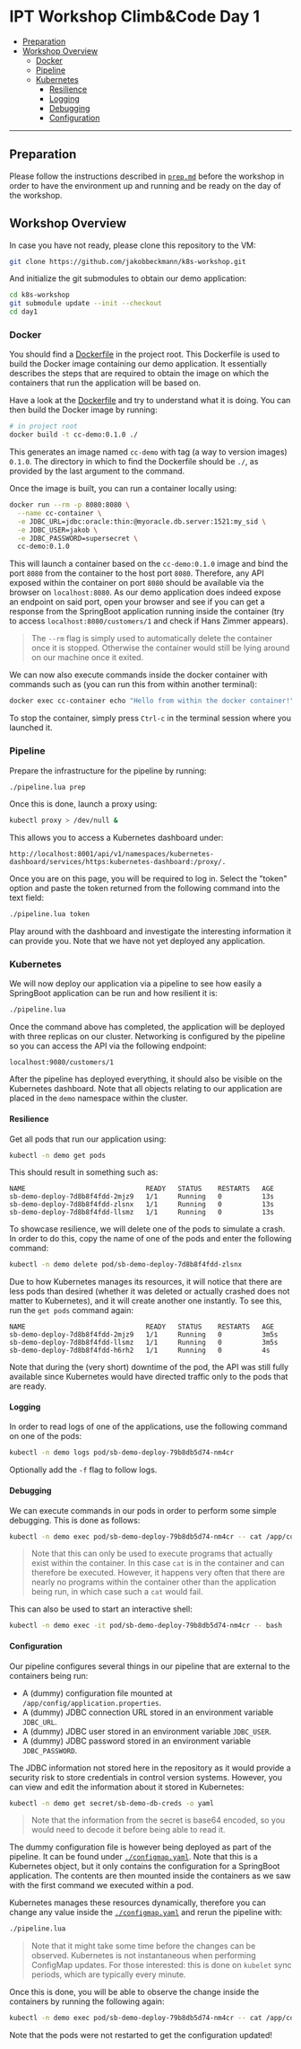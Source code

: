 # IPT Workshop Climb&Code Day 1

* [Preparation](#preparation)
* [Workshop Overview](#workshop-overview)
  * [Docker](#docker)
  * [Pipeline](#pipeline)
  * [Kubernetes](#kubernetes)
    * [Resilience](#resilience)
    * [Logging](#logging)
    * [Debugging](#debugging)
    * [Configuration](#configuration)

---

## Preparation

Please follow the instructions described in [`prep.md`][0] before the workshop in order to have the
environment up and running and be ready on the day of the workshop.

[0]: ../prep.md

## Workshop Overview

In case you have not ready, please clone this repository to the VM:

```bash
git clone https://github.com/jakobbeckmann/k8s-workshop.git
```

And initialize the git submodules to obtain our demo application:

```bash
cd k8s-workshop
git submodule update --init --checkout
cd day1
```

### Docker

You should find a [Dockerfile][1] in the project root. This Dockerfile is used to build the Docker
image containing our demo application. It essentially describes the steps that are required to
obtain the image on which the containers that run the application will be based on.

Have a look at the [Dockerfile][1] and try to understand what it is doing. You can then build the
Docker image by running:

```bash
# in project root
docker build -t cc-demo:0.1.0 ./
```

This generates an image named `cc-demo` with tag (a way to version images) `0.1.0`. The directory
in which to find the Dockerfile should be `./`, as provided by the last argument to the command.

Once the image is built, you can run a container locally using:

```bash
docker run --rm -p 8080:8080 \
  --name cc-container \
  -e JDBC_URL=jdbc:oracle:thin:@myoracle.db.server:1521:my_sid \
  -e JDBC_USER=jakob \
  -e JDBC_PASSWORD=supersecret \
  cc-demo:0.1.0
```

This will launch a container based on the `cc-demo:0.1.0` image and bind the port `8080` from the
container to the host port `8080`. Therefore, any API exposed within the container on port `8080`
should be available via the browser on `localhost:8080`. As our demo application does indeed expose
an endpoint on said port, open your browser and see if you can get a response from the SpringBoot
application running inside the container (try to access `localhost:8080/customers/1` and check if
Hans Zimmer appears).

> The `--rm` flag is simply used to automatically delete the container once it is stopped. Otherwise
> the container would still be lying around on our machine once it exited.

We can now also execute commands inside the docker container with commands such as (you can run this
from within another terminal):

```bash
docker exec cc-container echo "Hello from within the docker container!"
```

To stop the container, simply press `Ctrl-c` in the terminal session where you launched it.

[1]: ./Dockerfile

### Pipeline

Prepare the infrastructure for the pipeline by running:

```bash
./pipeline.lua prep
```

Once this is done, launch a proxy using:

```bash
kubectl proxy > /dev/null &
```

This allows you to access a Kubernetes dashboard under:

```
http://localhost:8001/api/v1/namespaces/kubernetes-dashboard/services/https:kubernetes-dashboard:/proxy/.
```

Once you are on this page, you will be required to log in. Select the "token" option and paste the
token returned from the following command into the text field:

```bash
./pipeline.lua token
```

Play around with the dashboard and investigate the interesting information it can provide you. Note
that we have not yet deployed any application.

### Kubernetes

We will now deploy our application via a pipeline to see how easily a SpringBoot application can be
run and how resilient it is:

```bash
./pipeline.lua
```

Once the command above has completed, the application will be deployed with three replicas on our
cluster. Networking is configured by the pipeline so you can access the API via the following
endpoint:

```
localhost:9080/customers/1
```

After the pipeline has deployed everything, it should also be visible on the Kubernetes dashboard.
Note that all objects relating to our application are placed in the `demo` namespace within the
cluster.

#### Resilience

Get all pods that run our application using:

```bash
kubectl -n demo get pods
```

This should result in something such as:

```
NAME                              READY   STATUS    RESTARTS   AGE
sb-demo-deploy-7d8b8f4fdd-2mjz9   1/1     Running   0          13s
sb-demo-deploy-7d8b8f4fdd-zlsnx   1/1     Running   0          13s
sb-demo-deploy-7d8b8f4fdd-llsmz   1/1     Running   0          13s
```

To showcase resilience, we will delete one of the pods to simulate a crash. In order to do this,
copy the name of one of the pods and enter the following command:

```bash
kubectl -n demo delete pod/sb-demo-deploy-7d8b8f4fdd-zlsnx
```

Due to how Kubernetes manages its resources, it will notice that there are less pods than desired
(whether it was deleted or actually crashed does not matter to Kubernetes), and it will create
another one instantly. To see this, run the `get pods` command again:

```
NAME                              READY   STATUS    RESTARTS   AGE
sb-demo-deploy-7d8b8f4fdd-2mjz9   1/1     Running   0          3m5s
sb-demo-deploy-7d8b8f4fdd-llsmz   1/1     Running   0          3m5s
sb-demo-deploy-7d8b8f4fdd-h6rh2   1/1     Running   0          4s
```

Note that during the (very short) downtime of the pod, the API was still fully available since
Kubernetes would have directed traffic only to the pods that are ready.

#### Logging

In order to read logs of one of the applications, use the following command on one of the pods:

```bash
kubectl -n demo logs pod/sb-demo-deploy-79b8db5d74-nm4cr
```

Optionally add the `-f` flag to follow logs.

#### Debugging

We can execute commands in our pods in order to perform some simple debugging. This is done as
follows:

```bash
kubectl -n demo exec pod/sb-demo-deploy-79b8db5d74-nm4cr -- cat /app/config/application.properties
```

> Note that this can only be used to execute programs that actually exist within the container. In
> this case `cat` is in the container and can therefore be executed. However, it happens very often
> that there are nearly no programs within the container other than the application being run, in
> which case such a `cat` would fail.

This can also be used to start an interactive shell:

```bash
kubectl -n demo exec -it pod/sb-demo-deploy-79b8db5d74-nm4cr -- bash
```

#### Configuration

Our pipeline configures several things in our pipeline that are external to the containers being
run:

- A (dummy) configuration file mounted at `/app/config/application.properties`.
- A (dummy) JDBC connection URL stored in an environment variable `JDBC_URL`.
- A (dummy) JDBC user stored in an environment variable `JDBC_USER`.
- A (dummy) JDBC password stored in an environment variable `JDBC_PASSWORD`.

The JDBC information not stored here in the repository as it would provide a security risk to store
credentials in control version systems. However, you can view and edit the information about it
stored in Kubernetes:

```bash
kubectl -n demo get secret/sb-demo-db-creds -o yaml
```

> Note that the information from the secret is base64 encoded, so you would need to decode it before
> being able to read it.

The dummy configuration file is however being deployed as part of the pipeline. It can be found
under [`./configmap.yaml`][configmap]. Note that this is a Kubernetes object, but it only contains
the configuration for a SpringBoot application. The contents are then mounted inside the containers
as we saw with the first command we executed within a pod.

Kubernetes manages these resources dynamically, therefore you can change any value inside the
[`./configmap.yaml`][configmap] and rerun the pipeline with:

```bash
./pipeline.lua
```

> Note that it might take some time before the changes can be observed. Kubernetes is not
> instantaneous when performing ConfigMap updates. For those interested: this is done on `kubelet`
> sync periods, which are typically every minute.

Once this is done, you will be able to observe the change inside the containers by running the
following again:

```bash
kubectl -n demo exec pod/sb-demo-deploy-79b8db5d74-nm4cr -- cat /app/config/application.properties
```

Note that the pods were not restarted to get the configuration updated!

[configmap]: ./configmap.yaml

